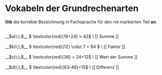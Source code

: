 <!--
version:  0.0.1

language: de

@style
main > *:not(:last-child) {
  margin-bottom: 3rem;
}

input {
    text-align: center;
}

.flex-container {
    display: flex;
    flex-wrap: wrap;
    align-items: stretch;
    gap: 20px;
}

.flex-child {
    flex: 1;
    min-width: 350px;
    margin-right: 20px;
}

@media (max-width: 400px) {
    .flex-child {
        flex: 100%;
        margin-right: 0;
    }
}
@end

formula: \carry   \textcolor{red}{\scriptsize #1}
formula: \digit   \rlap{\carry{#1}}\phantom{#2}#2
formula: \permil  \text{‰}

import: https://raw.githubusercontent.com/LiaTemplates/Tikz-Jax/main/README.md

script: https://cdn.jsdelivr.net/gh/LiaTemplates/Tikz-Jax@main/dist/index.js


tags: Vokabeln, sehr leicht, sehr niedrig, Angeben

comment: Kannst du in vorliegenden Gleichung den mit rot markierten Bereich mit der Fachsprache richtig benennen?

author: Martin Lommatzsch

-->




# Vokabeln der Grundrechenarten

**Gib** die korrekte Bezeichnung in Fachsprache für den rot markierten Teil **an**.

<section class="flex-container">

<div class="flex-child">
<br>
__$a)\;\;$__ $ \textcolor{red}{18+24} = 42$ \
[[    Summe          ]]
<br>
</div>
<div class="flex-child">
<br>
__$b)\;\;$__ $ \textcolor{red}{12} \cdot 7 = 84 $ \
[[       Faktor      ]]
<br>
</div>
<div class="flex-child">
<br>
__$c)\;\;$__ $ \textcolor{red}{36} = 24+12$ \
[[ Wert der Summe    ]]

</div>
<div class="flex-child">
<br>
__$d)\;\;$__ $ \textcolor{red}{63-48}=15$ \
[[         Differenz ]]

</div>
</section>
<br>
<br>
<br>
<br>

